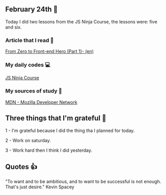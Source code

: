 ## February 24th :pushpin:

Today I did two lessons from the JS Ninja Course, the lessons were: five and six. 

### Article that I read :newspaper:

[From Zero to Front-end Hero (Part 1)- (en)](https://medium.freecodecamp.org/from-zero-to-front-end-hero-part-1-7d4f7f0bff02)

### My daily codes :computer:

[JS Ninja Course](https://github.com/matheusmazeto/curso-javascript-ninja)

### My sources of study :scroll:

[MDN - Mozilla Developer Network](https://developer.mozilla.org/pt-BR/docs/Web/JavaScript/)

## Three things that I'm grateful :pray:

1 - I'm grateful because I did the thing tha I planned for today.

2 - Work on saturday.

3 - Work hard then I think I did yesterday.

## Quotes :thumbsup:

"To want and to be ambitious, and to want to be successful is not enough. That's just desire." Kevin Spacey